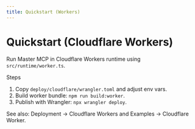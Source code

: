 ```yaml
---
title: Quickstart (Workers)
---
```


# Quickstart (Cloudflare Workers)

Run Master MCP in Cloudflare Workers runtime using `src/runtime/worker.ts`.

Steps
1. Copy `deploy/cloudflare/wrangler.toml` and adjust env vars.
2. Build worker bundle: `npm run build:worker`.
3. Publish with Wrangler: `npx wrangler deploy`.

See also: Deployment → Cloudflare Workers and Examples → Cloudflare Worker.

